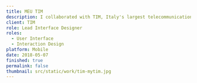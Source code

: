 ```yaml
---
title: MEU TIM
description: I collaborated with TIM, Italy's largest telecommunications service provider with an annual turnover of over 18 billion euros, to restyle the MyTIM app for Brazil.
client: TIM
role: Lead Interface Designer
roles:
  - User Interface
  - Interaction Design
platform: Mobile
date: 2018-05-07
finished: true
permalink: false
thumbnail: src/static/work/tim-mytim.jpg
---
```

